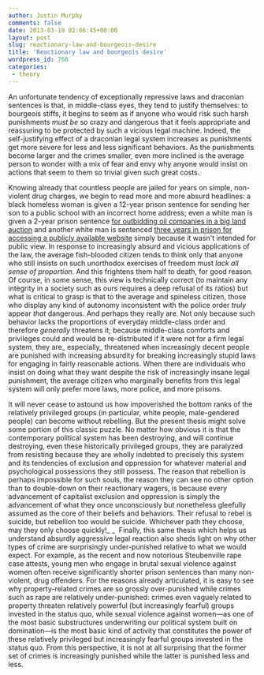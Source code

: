 ```yaml
---
author: Justin Murphy
comments: false
date: 2013-03-19 02:06:45+00:00
layout: post
slug: reactionary-law-and-bourgeois-desire
title: 'Reactionary law and bourgeois desire'
wordpress_id: 768
categories:
 - theory
---
```



An unfortunate tendency of exceptionally repressive laws and draconian sentences is that, in middle-class eyes, they tend to justify themselves: to bourgeois stiffs, it begins to seem as if anyone who would risk such harsh punishments _must be_ so crazy and dangerous that it feels appropriate and reassuring to be protected by such a vicious legal machine. Indeed, the self-justifying effect of a draconian legal system increases as punishments get more severe for less and less significant behaviors. As the punishments become larger and the crimes smaller, even more inclined is the average person to wonder with a mix of fear and envy why anyone would insist on actions that seem to them so trivial given such great costs.

Knowing already that countless people are jailed for years on simple, non-violent drug charges, we begin to read more and more absurd headlines: a black homeless woman is given a 12-year prison sentence for sending her son to a public school with an incorrect home address; even a white man is given a 2-year prison sentence [for outbidding oil companies in a big land auction][1] and another white man is sentenced [three years in prison for accessing a publicly available website][2] simply because it wasn't intended for public view. In response to increasingly absurd and vicious applications of the law, the average fish-blooded citizen tends to think only that anyone who still insists on such unorthodox exercises of freedom must _lack all sense of proportion_. And this frightens them half to death, for good reason. Of course, in some sense, this view is technically correct (to maintain any integrity in a society such as ours requires a deep refusal of its ratios) but what is critical to grasp is that to the average and spineless citizen, those who display any kind of autonomy inconsistent with the police order _truly_ appear _that_ dangerous. And perhaps they really are. Not only because such behavior lacks the proportions of everyday middle-class order and therefore _generally_ threatens it; because middle-class comforts and privileges could and would be re-distributed if it were not for a firm legal system, they are_ especially_ threatened when increasingly decent people are punished with increasing absurdity for breaking increasingly stupid laws for engaging in fairly reasonable actions. When there are individuals who insist on doing what they want despite the risk of increasingly insane legal punishment, the average citizen who marginally benefits from this legal system will only prefer more laws, more police, and more prisons.

It will never cease to astound us how impoverished the bottom ranks of the relatively privileged groups (in particular, white people, male-gendered people) can become without rebelling. But the present thesis might solve some portion of this classic puzzle. No matter how obvious it is that the contemporary political system has been destroying, and will continue destroying, even these historically privileged groups, they are paralyzed from resisting because they are wholly indebted to precisely this system and its tendencies of exclusion and oppression for whatever material and psychological possessions they still possess. The reason that rebellion is perhaps impossible for such souls, the reason they can see no other option than to double-down on their reactionary wagers, is because every advancement of capitalist exclusion and oppression is simply the advancement of what they once unconsciously but nonetheless gleefully assumed as the core of their beliefs and behaviors. Their refusal to rebel is suicide, but rebellion too would be suicide. Whichever path they choose, may they only choose quickly!_ _ 
Finally, this same thesis which helps us understand absurdly aggressive legal reaction also sheds light on why other types of crime are surprisingly under-punished relative to what we would expect. For example, as the recent and now notorious Steubenville rape case attests, young men who engage in brutal sexual violence against women often receive significantly shorter prison sentences than many non-violent, drug offenders. For the reasons already articulated, it is easy to see why property-related crimes are so grossly over-punished while crimes such as rape are relatively under-punished: crimes even vaguely related to property threaten relatively powerful (but increasingly fearful) groups invested in the status quo, while sexual violence against women—as one of the most basic substructures underwriting our political system built on domination—is the most basic kind of activity that constitutes the power of these relatively privileged but increasingly fearful groups invested in the status quo. From this perspective, it is not at all surprising that the former set of crimes is increasingly punished while the latter is punished less and less.

[1]:	http://en.wikipedia.org/wiki/Tim_DeChristopher
[2]:	http://en.wikipedia.org/wiki/Weev
